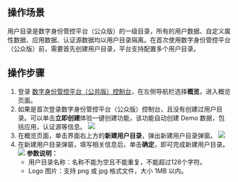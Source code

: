 ## 操作场景
用户目录是数字身份管控平台（公众版）的一级目录，所有的用户数据、自定义属性数据、应用数据、认证源数据均以用户目录隔离。在首次使用数字身份管控平台（公众版）前，需要首先创建用户目录，平台支持配置多个用户目录。

## 操作步骤
1. 登录 [数字身份管控平台（公共版）控制台](https://console.cloud.tencent.com/ciam)，在左侧导航栏选择**概览**，进入概览页面。
2. 如果是首次登录数字身份管控平台（公众版）控制台，且没有创建过用户目录。可以单击**立即创建**体验一键创建功能，该功能自动创建 Demo 数据，包括应用，认证源等信息。
![](https://main.qcloudimg.com/raw/174d8a5044e32409b13a6d18cc428140.png)
2. 在概览页面，单击界面右上方的**新建用户目录**，弹出新建用户目录弹窗。
![](https://main.qcloudimg.com/raw/bce03c793110ae2ce3cc5fccfe964794.png)
3. 在新建用户目录弹窗，填写相关信息后，单击**确定**，即可完成新建用户目录。
![](https://qcloudimg.tencent-cloud.cn/raw/44258f43470a42205f48e358f5bf0385.png)
   **参数说明：**
   - 用户目录名称：名称不能为空且不能重复，不能超过128个字符。
   - Logo 图片：支持 png 或 jpg 格式文件，大小 1MB 以内。

